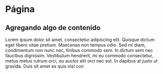 
# Página
## Agregando algo de contenido
Lorem ipsum dolor sit amet, consectetur adipiscing elit. Quisque dictum eget libero vitae pretium. Maecenas non tempus odio. Sed mi diam, condimentum non nunc nec, finibus commodo sem. In dictum sem nec faucibus dignissim. Vestibulum hendrerit, mi eu commodo consectetur, metus metus rutrum orci, eu auctor elit orci nec est. In dapibus at justo ut gravida. Duis sit amet ex quis nisl con
